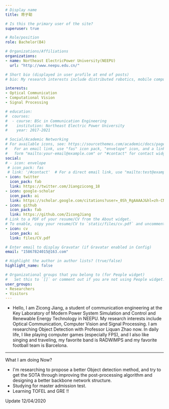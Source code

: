 ```yaml
---
# Display name
title: 蒋子聪

# Is this the primary user of the site?
superuser: true

# Role/position
role: Bachelor(B4)

# Organizations/Affiliations
organizations:
- name: Northeast ElectricPower University(NEEPU) 
  url: "http://www.neepu.edu.cn/"

# Short bio (displayed in user profile at end of posts)
# bio: My research interests include distributed robotics, mobile computing and programmable matter.

interests:
- Optical Communication
- Computational Vision
- Signal Processing

# education:
#  courses:
#  - course: BSc in Communication Engineering
#    institution: Northeast Electric Power University
#    year: 2017-2021

# Social/Academic Networking
# For available icons, see: https://sourcethemes.com/academic/docs/page-builder/#icons
#   For an email link, use "fas" icon pack, "envelope" icon, and a link in the
#   form "mailto:your-email@example.com" or "#contact" for contact widget.
social:
# - icon: envelope
 # icon_pack: fas
 # link: '/#contact'  # For a direct email link, use "mailto:test@example.org".
- icon: twitter
  icon_pack: fab
  link: https://twitter.com/Jiangzicong_18
- icon: google-scholar
  icon_pack: ai
  link: https://scholar.google.com/citations?user=_0Sh_RgAAAAJ&hl=zh-CN
- icon: github
  icon_pack: fab
  link: https://github.com/ZicongJiang
# Link to a PDF of your resume/CV from the About widget.
# To enable, copy your resume/CV to `static/files/cv.pdf` and uncomment the lines below.
- icon: cv
  icon_pack: ai
  link: files/CV.pdf

# Enter email to display Gravatar (if Gravatar enabled in Config)
email: "15867824015@163.com"

# Highlight the author in author lists? (true/false)
highlight_name: false

# Organizational groups that you belong to (for People widget)
#   Set this to `[]` or comment out if you are not using People widget.
user_groups:
- Researchers
- Visitors
---
```


- Hello, I am Zicong Jiang, a student of communication engineering at the Key Laboratory of Modern Power System Simulation and Control and Renewable Energy Technology in NEEPU. My research interests include Optical Communication, Computer Vision and Signal Processing. I am researching Object Detection with Professor Liquan Zhao now. In daily life, I like playing computer games (especially FPS), and I also like singing and traveling, my favorite band is RADWIMPS and my favorite football team is Barcelona.

---
What I am doing Now?

- I'm researching to propose a better Object detection method, and try to get the SOTA through improving the post-processing algorithm and designing a better backbone network structure.
- Studying for master admission test.
- Learning TOFEL and GRE !!

Update 12/04/2020
